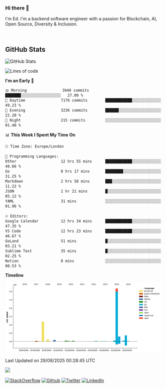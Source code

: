 ### Hi there 👋
 I'm Ed. I'm a backend software engineer with a passion for Blockchain, AI, Open Source, Diversity & Inclusion.

<br />

<h2>GitHub Stats</h2>
<p><img src="https://github-readme-stats.vercel.app/api?username=echarrod&amp;show_icons=true" alt="GitHub Stats"></p>

<!--START_SECTION:waka-->
![Lines of code](https://img.shields.io/badge/From%20Hello%20World%20I%27ve%20Written-5.5%20million%20lines%20of%20code-blue)

**I'm an Early 🐤** 

```text
🌞 Morning                3948 commits        ███████░░░░░░░░░░░░░░░░░░   27.09 % 
🌆 Daytime                7176 commits        ████████████░░░░░░░░░░░░░   49.23 % 
🌃 Evening                3236 commits        ██████░░░░░░░░░░░░░░░░░░░   22.20 % 
🌙 Night                  215 commits         ░░░░░░░░░░░░░░░░░░░░░░░░░   01.48 % 
```


📊 **This Week I Spent My Time On** 

```text
🕑︎ Time Zone: Europe/London

💬 Programming Languages: 
Other                    12 hrs 55 mins      ████████████░░░░░░░░░░░░░   48.66 % 
Go                       8 hrs 17 mins       ████████░░░░░░░░░░░░░░░░░   31.25 % 
Markdown                 2 hrs 58 mins       ███░░░░░░░░░░░░░░░░░░░░░░   11.22 % 
JSON                     1 hr 21 mins        █░░░░░░░░░░░░░░░░░░░░░░░░   05.12 % 
YAML                     31 mins             ░░░░░░░░░░░░░░░░░░░░░░░░░   01.96 % 

🔥 Editors: 
Google Calendar          12 hrs 34 mins      ████████████░░░░░░░░░░░░░   47.35 % 
VS Code                  12 hrs 23 mins      ████████████░░░░░░░░░░░░░   46.67 % 
GoLand                   51 mins             █░░░░░░░░░░░░░░░░░░░░░░░░   03.21 % 
Sublime Text             35 mins             █░░░░░░░░░░░░░░░░░░░░░░░░   02.25 % 
Notion                   8 mins              ░░░░░░░░░░░░░░░░░░░░░░░░░   00.53 % 
```

**Timeline**

![Lines of Code chart](https://raw.githubusercontent.com/echarrod/echarrod/main/assets/bar_graph.png)


 Last Updated on 29/08/2025 00:28:45 UTC
<!--END_SECTION:waka-->

![](https://komarev.com/ghpvc/?username=echarrod)

<p>
<a href="https://stackoverflow.com/users/1014632/ech" target="_blank"><img alt="StackOverflow" src="https://img.shields.io/badge/-Stackoverflow-FE7A16?style=for-the-badge&logo=stack-overflow&logoColor=white" /></a> 
<a href="https://github.com/echarrod" target="_blank"><img alt="Github" src="https://img.shields.io/badge/GitHub-%2312100E.svg?&style=for-the-badge&logo=Github&logoColor=white" /></a> 
<a href="https://twitter.com/e_harrod" target="_blank"><img alt="Twitter" src="https://img.shields.io/badge/twitter-%231DA1F2.svg?&style=for-the-badge&logo=twitter&logoColor=white" /></a> 
<a href="https://www.linkedin.com/in/ed-harrod" target="_blank"><img alt="LinkedIn" src="https://img.shields.io/badge/linkedin-%230077B5.svg?&style=for-the-badge&logo=linkedin&logoColor=white" /></a>
